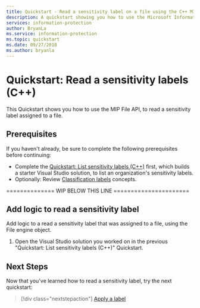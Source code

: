 ```yaml
---
title: Quickstart - Read a sensitivity label on a file using the C++ MIP SDK
description: A quickstart showing you how to use the Microsoft Information Protection C++ SDK to read a sensitivity label assigned to a file.
services: information-protection
author: BryanLa
ms.service: information-protection
ms.topic: quickstart
ms.date: 09/27/2018
ms.author: bryanla
---
```


# Quickstart: Read a sensitivity labels (C++)

This Quickstart shows you how to use the MIP File API, to read a sensitivity label assigned to a file.

## Prerequisites

If you haven't already, be sure to complete the following prerequisites before continuing:

- Complete the [Quickstart: List sensitivity labels (C++)](quick-file-list-labels-cpp.md) first, which builds a starter Visual Studio solution, to list an organization's sensitivity labels.
- Optionally: Review [Classification labels](concept-classification-labels.md) concepts.

============== WIP BELOW THIS LINE ======================

## Add logic to read a sensitivity label

Add logic to a read a sensitivity label that was assigned to a file, using the File engine object. 

1. Open the Visual Studio solution you worked on in the previous "Quickstart: List sensitivity labels (C++)" Quickstart.

## Next Steps

Now that you've learned how to read a sensitivity label, try the next quickstart:

> [!div class="nextstepaction"]
> [Apply a label](quick-file-apply-label-cpp.md)